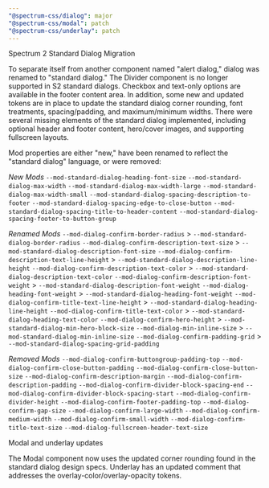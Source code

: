 ```yaml
---
"@spectrum-css/dialog": major
"@spectrum-css/modal": patch
"@spectrum-css/underlay": patch
---
```


Spectrum 2 Standard Dialog Migration

To separate itself from another component named "alert dialog," dialog was renamed to "standard dialog." The Divider component is no longer supported in S2 standard dialogs. Checkbox and text-only options are available in the footer content area. In addition, some new and updated tokens are in place to update the standard dialog corner rounding, font treatments, spacing/padding, and maximum/minimum widths. There were several missing elements of the standard dialog implemented, including optional header and footer content, hero/cover images, and supporting fullscreen layouts.

Mod properties are either "new," have been renamed to reflect the "standard dialog" language, or were removed:

_New Mods_
`--mod-standard-dialog-heading-font-size`
`--mod-standard-dialog-max-width`
`--mod-standard-dialog-max-width-large`
`--mod-standard-dialog-max-width-small`
`--mod-standard-dialog-spacing-description-to-footer`
`--mod-standard-dialog-spacing-edge-to-close-button`
`--mod-standard-dialog-spacing-title-to-header-content`
`--mod-standard-dialog-spacing-footer-to-button-group`

_Renamed Mods_
`--mod-dialog-confirm-border-radius` > `--mod-standard-dialog-border-radius`
`--mod-dialog-confirm-description-text-size` > `--mod-standard-dialog-description-font-size`
`--mod-dialog-confirm-description-text-line-height` > `--mod-standard-dialog-description-line-height`
`--mod-dialog-confirm-description-text-color` > `--mod-standard-dialog-description-text-color`
`--mod-dialog-confirm-description-font-weight` > `--mod-standard-dialog-description-font-weight`
`--mod-dialog-heading-font-weight` > `--mod-standard-dialog-heading-font-weight`
`--mod-dialog-confirm-title-text-line-height` > `--mod-standard-dialog-heading-line-height`
`--mod-dialog-confirm-title-text-color` > `--mod-standard-dialog-heading-text-color`
`--mod-dialog-confirm-hero-height` > `--mod-standard-dialog-min-hero-block-size`
`--mod-dialog-min-inline-size` > `--mod-standard-dialog-min-inline-size`
`--mod-dialog-confirm-padding-grid` > `--mod-standard-dialog-spacing-grid-padding`

_Removed Mods_
`--mod-dialog-confirm-buttongroup-padding-top`
`--mod-dialog-confirm-close-button-padding`
`--mod-dialog-confirm-close-button-size`
`--mod-dialog-confirm-description-margin`
`--mod-dialog-confirm-description-padding`
`--mod-dialog-confirm-divider-block-spacing-end`
`--mod-dialog-confirm-divider-block-spacing-start`
`--mod-dialog-confirm-divider-height`
`--mod-dialog-confirm-footer-padding-top`
`--mod-dialog-confirm-gap-size`
`--mod-dialog-confirm-large-width`
`--mod-dialog-confirm-medium-width`
`--mod-dialog-confirm-small-width`
`--mod-dialog-confirm-title-text-size`
`--mod-dialog-fullscreen-header-text-size`

Modal and underlay updates

The Modal component now uses the updated corner rounding found in the standard dialog design specs. Underlay has an updated comment that addresses the overlay-color/overlay-opacity tokens.

